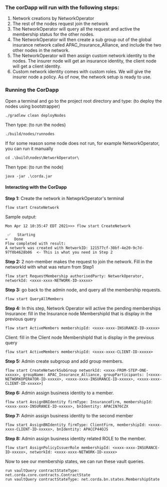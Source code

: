 ### The corDapp will run with the following steps:

1. Network creations by NetworkOperator
2. The rest of the nodes request join the network
3. The NetworkOperator will query all the request and active the membership status for the other nodes.
4. The NetworkOperator will then create a sub group out of the global insurance network called APAC_Insurance_Alliance,
   and include the two other nodes in the network.
5. The NetworkOperator will then assign custom network identity to the nodes. The insurer node will get an insurance
   identity, the client node will get a client identity.
6. Custom network identity comes with custom roles. We will give the insurer node a policy. As of now, the network setup
   is ready to use.

### Running the CorDapp

Open a terminal and go to the project root directory and type: (to deploy the nodes using bootstrapper)

```
./gradlew clean deployNodes
```

Then type: (to run the nodes)

```
./build/nodes/runnodes
```

If for some reason some node does not run, for example NetworkOperator, you can run it manually

```
cd .\build\nodes\NetworkOperator\
```

Then type: (to run the node)

```
java -jar .\corda.jar
```

#### Interacting with the CorDapp

**Step 1:** Create the network in NetwprkOperator's terminal

```
flow start CreateNetwork
```

Sample output:

```
Mon Apr 12 10:35:47 EDT 2021>>> flow start CreateNetwork

 ✅   Starting
➡️   Done
Flow completed with result: 
A network was created with NetworkID: 121577cf-30bf-4e20-9c7d-97f0b4628b06  <- This is what you need in Step 2
```

**Step 2:** 2 non-member makes the request to join the network. Fill in the networkId with what was return from Step1

```
flow start RequestMembership authorisedParty: NetworkOperator, networkId: <xxxx-xxxx-NETWORK-ID-xxxxx>
```

**Step 3:** go back to the admin node, and query all the membership requests.

```
flow start QueryAllMembers
```

**Step 4:** In this step, Network Operator will active the pending memberships Insurance: fill in the Insurance node
MembershipId that is display in the previous query

```
flow start ActiveMembers membershipId: <xxxx-xxxx-INSURANCE-ID-xxxxx>
```

Client: fill in the Client node MembershipId that is display in the previous query

```
flow start ActiveMembers membershipId: <xxxx-xxxx-CLIENT-ID-xxxxx>
```

**Step 5:** Admin create subgroup and add group members.

```
flow start CreateNetworkSubGroup networkId: <xxxx-FROM-STEP-ONE-xxxxx>, groupName: APAC_Insurance_Alliance, groupParticipants: [<xxxx-NETWORKOPERATOR-ID-xxxxx>, <xxxx-xxxx-INSURANCE-ID-xxxxx>, <xxxx-xxxx-CLIENT-ID-xxxxx>]
```

**Step 6:** Admin assign business identity to a member.

```
flow start AssignBNIdentity firmType: InsuranceFirm, membershipId: <xxxx-xxxx-INSURANCE-ID-xxxxx>, bnIdentity: APACIN76CZX
```

**Step 7:** Admin assign business identity to the second member

```
flow start AssignBNIdentity firmType: ClientFirm, membershipId: <xxxx-xxxx-CLIENT-ID-xxxxx>, bnIdentity: APACCP44OJS
```

**Step 8:** Admin assign business identity related ROLE to the member.

```
flow start AssignPolicyIssuerRole membershipId: <xxxx-xxxx-INSURANCE-ID-xxxxx>, networkId: <xxxx-xxxx-NETWORK-ID-xxxxx>
```

Now to see our membership states, we can run these vault queries.

```
run vaultQuery contractStateType: net.corda.core.contracts.ContractState
run vaultQuery contractStateType: net.corda.bn.states.MembershipState
```